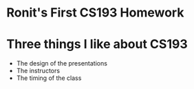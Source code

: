 # Ronit's First CS193 Homework

# Three things I like about CS193
- The design of the presentations
- The instructors
- The timing of the class
